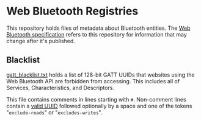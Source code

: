 # Web Bluetooth Registries

This repository holds files of metadata about Bluetooth entities. The
[Web Bluetooth specification](https://github.com/WebBluetoothCG/registries)
refers to this repository for information that may change after it's published.

## Blacklist

[gatt_blacklist.txt](/WebBluetoothCG/registries/blob/master/gatt_blacklist.txt)
holds a list of 128-bit GATT UUIDs that
websites using the Web Bluetooth API are forbidden from accessing.
This includes all of Services, Characteristics, and Descriptors.

This file contains comments in lines starting with `#`.
Non-comment lines contain a [valid UUID](https://webbluetoothcg.github.io/web-bluetooth/#dfn-valid-uuid)
followed optionally by a space and one of the tokens "`exclude-reads`" or "`excludes-writes`".
